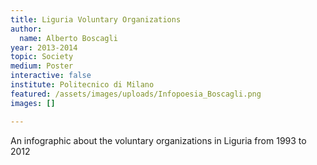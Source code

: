 ```yaml
---
title: Liguria Voluntary Organizations
author:
  name: Alberto Boscagli
year: 2013-2014
topic: Society
medium: Poster
interactive: false
institute: Politecnico di Milano
featured: /assets/images/uploads/Infopoesia_Boscagli.png
images: []

---
```

An infographic about the voluntary organizations in Liguria from 1993 to 2012

